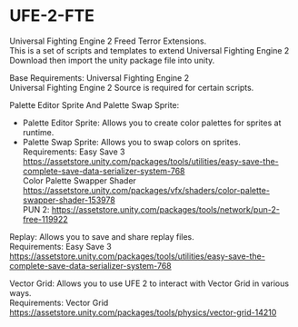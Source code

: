 # UFE-2-FTE
Universal Fighting Engine 2 Freed Terror Extensions.<br>
This is a set of scripts and templates to extend Universal Fighting Engine 2<br>
Download then import the unity package file into unity.<br>

Base Requirements: Universal Fighting Engine 2<br>
Universal Fighting Engine 2 Source is required for certain scripts.<br>

Palette Editor Sprite And Palette Swap Sprite:<br>
- Palette Editor Sprite: Allows you to create color palettes for sprites at runtime.<br>
- Palette Swap Sprite: Allows you to swap colors on sprites.<br>
Requirements: Easy Save 3 https://assetstore.unity.com/packages/tools/utilities/easy-save-the-complete-save-data-serializer-system-768<br>
Color Palette Swapper Shader https://assetstore.unity.com/packages/vfx/shaders/color-palette-swapper-shader-153978<br>
PUN 2: https://assetstore.unity.com/packages/tools/network/pun-2-free-119922

Replay: Allows you to save and share replay files.<br>
Requirements: Easy Save 3 https://assetstore.unity.com/packages/tools/utilities/easy-save-the-complete-save-data-serializer-system-768<br>

Vector Grid: Allows you to use UFE 2 to interact with Vector Grid in various ways.<br>
Requirements: Vector Grid https://assetstore.unity.com/packages/tools/physics/vector-grid-14210

